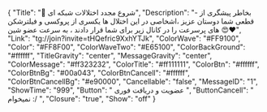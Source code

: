 {
"Title": "💢 شروع مجدد اختلالات شبکه ای",
"Description": "- بخاطر پیشگری از قطعی شما دوستان عزیز ،اشخاصی در این اختلال ها یکسری از پروکسی و فیلترشکن های پرسرعت را در کانال زیر برای شما قرار دادند ، به سرعت عضو شین 😍❤️",
"Link": "tg://join?invite=tHQefric9XxhYTJk",
"ColorWave": "#FF9100",
"Color": "#FF8F00",
"ColorWaveTwo": "#E65100",
"ColorBackGround": "#ffffff",
"TitleGravity": "center",
"MessageGravity": "center",
"ColorMessage": "#ff323232",
"ColorTitle": "#ff111111",
"ColorBtn": "#ffffff",
"ColorBtnBg": "#00a043",
"ColorBtnCancell": "#ffffff",
"ColorBtnCancellBg": "#e90000",
"Cancellable": "false",
"MessageID": "1",
"ShowTime": "999",
"Button": " عضویت و دریافت فوری ",
"ButtonCancell": " نمیخوام :/ ",
"Closure": "true",
"Show": "off"
}
